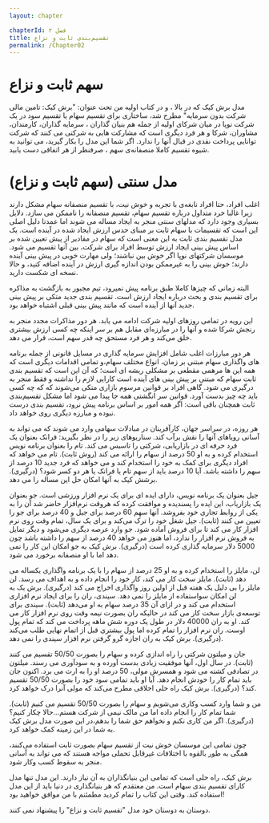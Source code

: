 ```yaml
---
layout: chapter

chapterId: فصل ۲
title: تقسیم‌بندی ثابت و نزاع
permalink: /Chapter02
---
```


# سهم ثابت و نزاع

مدل برش کیک که در بالا ، و در کتاب اولیه من تحت عنوان: "برش کیک: تامین مالی شرکت بدون سرمایه" مطرح شد، ساختاری برای تقسیم سهام یا تقسیم سود در یک شرکت نوپا در میان شرکای اولیه از جمله هم بنیان گذاران ، سرمایه گذاران، کارمندان، مشاوران، شرکا و هر فرد دیگری است که مشارکت هایی به شرکتی می کنند که  شرکت توانایی پرداخت نقدی در قبال آنها را ندارد. اگر شما این مدل را بکار گیرید، می توانید به شیوه تقسیم کاملا منصفانه‌ی سهم ، صرفنظر از هر اتفاقی دست یابید. 

# مدل سنتی (سهم ثابت و نزاع)

اغلب افراد، حتا افراد نابغه‌ی با تجربه و خوش نیت، با تقسیم منصفانه سهام مشکل دارند زیرا غالبا خرد متداول درباره تقسیم سهام، تقسیم منصفانه را ناممکن می سازد. 
دلایل بسیاری وجود دارد که مدلهای سنتی منجر به ایجاد مساله می شوند اما عمدتا دلیل اصلی این است که تقسیمات با سهام ثابت بر مبنای حدس ارزش ایجاد شده در آینده است. یک مدل تقسیم بندی ثابت به این معنی است که سهام در مقادیر از پیش تعیین شده بر اساس پیش بینی ایجاد ارزش توسط افراد برای شرکت، بین آنها تقسیم می شود. موسسان شرکتهای نوپا اگر خوش بین نباشند؛ ولی مهارت خوبی در پیش بینی آینده دارند؛ خوش بینی را به غیرممکن بودن اندازه گیری ارزش در آینده اضافه کنید، و حالا نسخه ای شکست دارید.

البته زمانی که چیزها کاملا طبق برنامه پیش نمیرود، تیم مجبور به بازگشت به مذاکره برای تقسیم بندی و بحث درباره ایجاد ارزش است. تقسیم بندی جدید متکی بر پیش بینی جدید آنها از آینده است که مانند پیش بینی قبلی اشتباه خواهد بود.

این رویه در تمامی روزهای اولیه شرکت ادامه می یابد. هر دور مذاکرات مجدد منجر به رنجش شرکا شده و آنها را در مبارزه‌ای مقابل هم بر سر اینکه چه کسی ارزش بیشتری خلق می‌کند و  هر فرد مستحق چه قدر سهم است، قرار می دهد. 

هر دور مبارزات اغلب شامل افزایش سرمایه گذاری در مسایل قانونی از جمله برنامه های واگذاری سهام مبتنی بر زمان، انواع مختلف سهام،و تمامی اقدامات دیگری است که همه این ها مرهمی مقطعی بر مشکلی ریشه ای است؛ که آن این است که تقسیم بندی ثابت سهام که مبتنی بر پیش بینی های آینده است کارایی لازم را نداشته و فقط منجر به درگیری می شود.
گاهی افراد بر قوانین مرسوم بازاری متکی می‌شوند که که چه کسی باید چه چیز بدست آورد. قوانین سر انگشتی همه جا پیدا می شود اما مشکل تقسیم‌بندی ثابت همچنان باقی است: اگر همه امور بر اساس برنامه پیش نرود، تقسیم بندی درست نبوده و مبارزه دیگری روی خواهد داد. 

هر روزه، در سراسر جهان، کارآفرینان در مبادلات سهامی وارد می شوند که می تواند به آسانی رویاهای آنها را نقش برآب کند. سناریوهای زیر را در نظر بگیرید:
فرانک بعنوان یک فرد حرفه ای در بازاریابی، شرکتی را تاسیس می کند. تام را بعنوان برنامه نویس استخدام کرده و به او 50 درصد از سهام را ارائه می کند (روش ثابت). تام می خواهد که افراد دیگری برای کمک به خود را استخدام کند و می خواهد که فرد جدید 10 درصد از سهم را داشته باشد. آیا 10 درصد باید از سهم تام یا فرانک یا هر دو کسر شود؟ (درگیری). برشش کیک به آنها امکان حل این مساله را می دهد. 

جیل بعنوان یک برنامه نویس، دارای ایده ای برای یک نرم افزار ورزشی است. جو بعنوان یک بازاریاب، این ایده را پسندیده و موافقت کرده که هروقت نرم‌افزار حاضر شد آن را به یکی از روابط تجاری خود بفروشد. آنها سهم 60 درصد برای جیل و 40 درصد برای جو را تعیین می کنند (ثابت). جیل شغل خود را ترک می‌کند و برای یک سال، تمام وقت روی نرم افزار کار می کند تا برای فروش آماده شود. جو وارد عرصه دیگری می‌شود و دیگر تمایل به فروش نرم افزار را ندارد، اما هنوز می خواهد 40 درصد از سهم را داشته باشد چون 5000 دلار سرمایه گذاری کرده است (درگیری). برش کیک به جو امکان این کار را نمی دهد اما با او منصفانه برخورد می شود. 

لن، مایلز را استخدام کرده و به او 25 درصد از سهام را با یک برنامه واگذاری یکساله می دهد (ثابت). مایلز سخت کار می کند، کار خود را انجام داده و به اهداف می رسد. لن مایلز را بی دلیل یک هفته قبل از اولین روز واگذاری اخراج می کند (درگیری). برش یک به لن امکان سواستفاده از مایلز را نمی دهد. 
سیندی، ران را برای ایجاد نرم افزاری استخدام می کند و در ازای آن 35 درصد سهام به او می‌دهد (ثابت). سیندی برای توسعه‌ی بازار سخت کار می کند در حالیکه ران بصورت نیمه وقت روی نرم افزار کار می کند. او به ران 40000 دلار در طول یک دوره شش ماهه پرداخت می کند که تمام پول اوست. ران نرم افزار را تمام کرده اما پول بیشتری قبل از اتمام نهایی طلب می‌کند (درگیری). برش کیک به ران اجازه گرو گرفتن نرم افزار سیندی را نمی دهد. 

جان و میلتون شرکتی را راه اندازی کرده و سهام را بصورت 50/50 تقسیم می کنند (ثابت). در سال اول، آنها موفقیت زیادی بدست آورده و به سودآوری می رسند. میلتون در تصادفی کشته می شود و همسرش مولی، 50 درصد او را به ارث می برد. اکنون جان باید تمام کار را خودش انجام دهد. آیا او باید تمامی سود خود را بصورت 50/50 تقسیم کند؟ (درگیری). برش کیک راه حلی اخلاقی مطرح می‌کند که مولی آنرا درک خواهد کرد. 

من و شما وارد کسب وکاری می‌شویم و سهام را بصورت 50/50 تقسیم می کنیم (ثابت). شما تمام کار را انجام داده اما من مالک نیمی از شرکت هستم...حالا چکار کنیم؟ (درگیری). اگر من کاری نکنم و نخواهم حق شما را بدهم،در این صورت مدل برش کیک به شما در این زمینه کمک خواهد کرد. 

چون تمامی این موسسان خوش نیت از تقسیم سهام بصورت ثابت استفاده می‌کنند، همگی به طور بالقوه با اختلافات غیرقابل تحملی مواجه هستند که می تواند به آسانی منجر به سقوط کسب وکار شود. 

برش کیک، راه حلی است که تمامی این بنیانگذاران به آن نیاز دارند. این مدل تنها مدل کارای تقسیم بندی سهام است. من معتقدم که هر بنیانگذاری در دنیا باید از این مدل استفاده کند. وقتی این کتاب را تمام کردید مطمئنم با من موافق خواهید بود!

دوستان به دوستان خود مدل "تقسیم ثابت و نزاع" را پیشنهاد نمی کنند.
